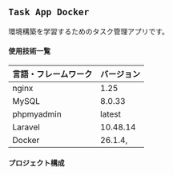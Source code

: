 ## `Task App Docker`

環境構築を学習するためのタスク管理アプリです。

#### 使用技術一覧

| 言語・フレームワーク | バージョン |
| -------------------- | ---------- |
| nginx                | 1.25       |
| MySQL                | 8.0.33     |
| phpmyadmin           | latest     |
| Laravel              | 10.48.14   |
| Docker               | 26.1.4,    |

#### プロジェクト構成
